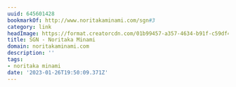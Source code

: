 ```yaml
---
uuid: 645601428
bookmarkOf: http://www.noritakaminami.com/sgn#3
category: link
headImage: https://format.creatorcdn.com/01b99457-a357-4634-b91f-c59df4755e33/0/0/0/0,352,853,928,1600,1200/0-0-0/d22af55e-f8a7-460f-924f-8cf9a9772509/1/2/Minami_02.jpg?fjkss=exp=2010125725~hmac=e0a2fe526c5171e7dca08047ca586f033526dc72d196d26ad67811e59757b7c2
title: SGN - Noritaka Minami
domain: noritakaminami.com
description: ''
tags:
- noritaka minami
date: '2023-01-26T19:50:09.371Z'
---
```



